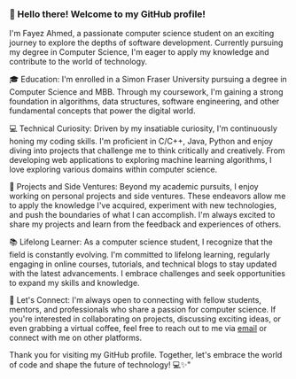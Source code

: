 ### 👋 Hello there! Welcome to my GitHub profile!

I'm Fayez Ahmed, a passionate computer science student on an exciting journey to explore the depths of software development. Currently pursuing my degree in Computer Science, I'm eager to apply my knowledge and contribute to the world of technology.

🎓 Education:
I'm enrolled in a Simon Fraser University pursuing a degree in Computer Science and MBB. Through my coursework, I'm gaining a strong foundation in algorithms, data structures, software engineering, and other fundamental concepts that power the digital world.

💻 Technical Curiosity:
Driven by my insatiable curiosity, I'm continuously honing my coding skills. I'm proficient in C/C++, Java, Python and enjoy diving into projects that challenge me to think critically and creatively. From developing web applications to exploring machine learning algorithms, I love exploring various domains within computer science.

🚀 Projects and Side Ventures:
Beyond my academic pursuits, I enjoy working on personal projects and side ventures. These endeavors allow me to apply the knowledge I've acquired, experiment with new technologies, and push the boundaries of what I can accomplish. I'm always excited to share my projects and learn from the feedback and experiences of others.

📚 Lifelong Learner:
As a computer science student, I recognize that the field is constantly evolving. I'm committed to lifelong learning, regularly engaging in online courses, tutorials, and technical blogs to stay updated with the latest advancements. I embrace challenges and seek opportunities to expand my skills and knowledge.

🤝 Let's Connect:
I'm always open to connecting with fellow students, mentors, and professionals who share a passion for computer science. If you're interested in collaborating on projects, discussing exciting ideas, or even grabbing a virtual coffee, feel free to reach out to me via [email](mailto:fayezkaleemahmed@gmail.com) or connect with me on other platforms.

Thank you for visiting my GitHub profile. Together, let's embrace the world of code and shape the future of technology! 💻✨"

<!--
**FayezAhmed/FayezAhmed** is a ✨ _special_ ✨ repository because its `README.md` (this file) appears on your GitHub profile.

Here are some ideas to get you started:

- 🔭 I’m currently working on ...
- 🌱 I’m currently learning ...
- 👯 I’m looking to collaborate on ...
- 🤔 I’m looking for help with ...
- 💬 Ask me about ...
- 📫 How to reach me: ...
- 😄 Pronouns: ...
- ⚡ Fun fact: ...
-->
